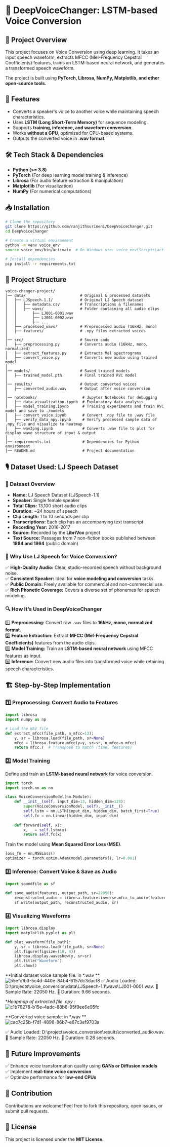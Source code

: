 # 🎤 DeepVoiceChanger: LSTM-based Voice Conversion

## 📌 Project Overview
This project focuses on Voice Conversion using deep learning. It takes an input speech waveform, extracts MFCC (Mel-Frequency Cepstral Coefficients) features, trains an LSTM-based neural network, and generates a transformed speech waveform.

The project is built using **PyTorch, Librosa, NumPy, Matplotlib, and other open-source tools.**

## 🚀 Features
- Converts a speaker's voice to another voice while maintaining speech characteristics.
- Uses **LSTM (Long Short-Term Memory)** for sequence modeling.
- Supports **training, inference, and waveform conversion**.
- Works **without a GPU**, optimized for CPU-based systems.
- Outputs the converted voice in **.wav format**.

## 🛠 Tech Stack & Dependencies
- **Python (>= 3.8)**
- **PyTorch** (For deep learning model training & inference)
- **Librosa** (For audio feature extraction & manipulation)
- **Matplotlib** (For visualization)
- **NumPy** (For numerical computations)

## 📥 Installation
```bash
# Clone the repository
git clone https://github.com/ranjithsurineni/DeepVoiceChanger.git
cd DeepVoiceChanger

# Create a virtual environment
python -m venv voice_env
source voice_env/bin/activate  # On Windows use: voice_env\Scripts\activate

# Install dependencies
pip install -r requirements.txt
```

## 📂 Project Structure
```
voice-changer-project/
│── data/                        # Original & processed datasets
│   ├── LJSpeech-1.1/            # Original LJ Speech dataset
│   │   ├── metadata.csv         # Transcriptions & filenames
│   │   ├── wavs/                # Folder containing all audio clips
│   │       ├── LJ001-0001.wav
│   │       ├── LJ001-0002.wav
│   │       ├── ...
│   ├── processed_wavs/          # Preprocessed audio (16kHz, mono)
│   ├── features/                # .npy files extracted voices
│
│── src/                         # Source code
│   ├── preprocessing.py         # Converts audio (16kHz, mono, normalized)
│   ├── extract_features.py      # Extracts Mel spectrograms
│   ├── convert_voice.py         # Converts new audio using trained model
│
│── models/                      # Saved trained models
│   ├── trained_model.pth        # Final trained RVC model
│
│── results/                     # Output converted voices
│   ├── converted_audio.wav      # Output after voice conversion
│
│── notebooks/                    # Jupyter Notebooks for debugging
│   ├── data_visualization.ipynb  # Exploratory data analysis
│   ├── model_training.ipynb      # Training experiments and train RVC model and save to ./models
│   ├── convert_voice.ipynb       # Convert .npy file to .wav file
│   ├── verify_data_npy.ipynb     # Verify processed sample data of .npy file and visualize to heatmap
│   ├── wav2png.ipynb             # Converts .wav file to plot for display wave structure of input & output
│
│── requirements.txt              # Dependencies for Python environment
│── README.md                     # Project documentation
```

## 🎙 Dataset Used: LJ Speech Dataset
### 📌 Dataset Overview
- **Name:** LJ Speech Dataset (LJSpeech-1.1)
- **Speaker:** Single female speaker
- **Total Clips:** 13,100 short audio clips
- **Duration:** ~24 hours of speech
- **Clip Length:** 1 to 10 seconds per clip
- **Transcriptions:** Each clip has an accompanying text transcript
- **Recording Year:** 2016-2017
- **Source:** Recorded by the **LibriVox** project
- **Text Source:** Passages from 7 non-fiction books published between **1884 and 1964** (public domain)

### 🎯 Why Use LJ Speech for Voice Conversion?
✅ **High-Quality Audio:** Clear, studio-recorded speech without background noise.  
✅ **Consistent Speaker:** Ideal for **voice modeling and conversion** tasks.  
✅ **Public Domain:** Freely available for commercial and non-commercial use.  
✅ **Rich Phonetic Coverage:** Covers a diverse set of phonemes for speech modeling.  

### 🔍 How It’s Used in DeepVoiceChanger
1️⃣ **Preprocessing:** Convert raw `.wav` files to **16kHz, mono, normalized format**.  
2️⃣ **Feature Extraction:** Extract **MFCC (Mel-Frequency Cepstral Coefficients)** features from the audio clips.  
3️⃣ **Model Training:** Train an **LSTM-based neural network** using MFCC features as input.  
4️⃣ **Inference:** Convert new audio files into transformed voice while retaining speech characteristics.  

## 🏗️ Step-by-Step Implementation
### 1️⃣ Preprocessing: Convert Audio to Features
```python
import librosa
import numpy as np

# Load the WAV file
def extract_mfcc(file_path, n_mfcc=13):
    y, sr = librosa.load(file_path, sr=None)
    mfcc = librosa.feature.mfcc(y=y, sr=sr, n_mfcc=n_mfcc)
    return mfcc.T  # Transpose to match (time, features)
```
### 2️⃣ Model Training
Define and train an **LSTM-based neural network** for voice conversion.
```python
import torch
import torch.nn as nn

class VoiceConversionModel(nn.Module):
    def __init__(self, input_dim=13, hidden_dim=128):
        super(VoiceConversionModel, self).__init__()
        self.lstm = nn.LSTM(input_dim, hidden_dim, batch_first=True)
        self.fc = nn.Linear(hidden_dim, input_dim)
    
    def forward(self, x):
        x, _ = self.lstm(x)
        return self.fc(x)
```
Train the model using **Mean Squared Error Loss (MSE)**.
```python
loss_fn = nn.MSELoss()
optimizer = torch.optim.Adam(model.parameters(), lr=0.001)
```
### 3️⃣ Inference: Convert Voice & Save as Audio
```python
import soundfile as sf

def save_audio(features, output_path, sr=22050):
    reconstructed_audio = librosa.feature.inverse.mfcc_to_audio(features.T)
    sf.write(output_path, reconstructed_audio, sr)
```
### 4️⃣ Visualizing Waveforms
```python
import librosa.display
import matplotlib.pyplot as plt

def plot_waveform(file_path):
    y, sr = librosa.load(file_path, sr=None)
    plt.figure(figsize=(10, 4))
    librosa.display.waveshow(y, sr=sr)
    plt.title("Waveform")
    plt.show()
```

**Initial dataset voice sample file: in *.wav **
![55efc1b3-5c4d-440e-84b4-6157dc3dacf8](https://github.com/user-attachments/assets/4fdfeb2b-0085-4673-a9a2-b4d635f8bcac)
✅ Audio Loaded: D:\projects\voice_conversion\data\LJSpeech-1.1\wavs\LJ001-0001.wav.
📌 Sample Rate: 22050 Hz.
📌 Duration: 9.66 seconds.


**Heapmap of extracted file *.npy :**
![c1b76278-b15e-4adc-88b8-95f9ee6e95fc](https://github.com/user-attachments/assets/737c6fc4-66ed-4652-afe0-3a41d4c670ae)


**Converted voice sample: in *.wav **
![cac7c25b-f7d1-4896-86b7-e67c3ef9703a](https://github.com/user-attachments/assets/be026970-f1fe-4df4-8595-f60389a5ac91)

✅ Audio Loaded: D:\projects\voice_conversion\results\converted_audio.wav.
📌 Sample Rate: 22050 Hz.
📌 Duration: 0.28 seconds.


## 📜 Future Improvements
✅ Enhance voice transformation quality using **GANs or Diffusion models**  
✅ Implement **real-time voice conversion**  
✅ Optimize performance for **low-end CPUs**  

## 📢 Contribution
Contributions are welcome! Feel free to fork this repository, open issues, or submit pull requests.

## 📄 License
This project is licensed under the **MIT License**.

